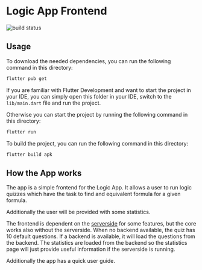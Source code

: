 # Logic App Frontend

![build status](https://theogit.fmi.uni-stuttgart.de/fapra_ss2024/fp_ss24_kaestnmx/badges/main/pipeline.svg?job=serverside-build&key_text=frontend%20build&key_width=85)

## Usage

To download the needed dependencies, you can run the following command in this directory:

```bash
flutter pub get
```

If you are familiar with Flutter Development and want to start the project in your IDE, you can simply open this folder in your IDE, switch to the `lib/main.dart` file and run the project.

Otherwise you can start the project by running the following command in this directory:

```bash
flutter run
```

To build the project, you can run the following command in this directory:

```bash
flutter build apk
```

## How the App works

The app is a simple frontend for the Logic App.
It allows a user to run logic quizzes which have the task to find and equivalent formula for a given formula.

Additionally the user will be provided with some statistics. 

The frontend is dependent on the [serverside](../serverside) for some features, but the core works also without the serverside.
When no backend available, the quiz has 10 default questions. If a backend is available, it will load the questions from the backend.
The statistics are loaded from the backend so the statistics page will just provide useful information if the serverside is running.

Additionally the app has a quick user guide.